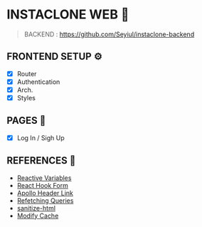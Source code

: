 # INSTACLONE WEB 📸

> BACKEND : https://github.com/Seyiul/instaclone-backend

## FRONTEND SETUP ⚙️

- [x] Router
- [x] Authentication
- [x] Arch.
- [x] Styles

## PAGES 🌈

- [x] Log In / Sigh Up

## REFERENCES 📑

- [Reactive Variables](https://www.apollographql.com/docs/react/local-state/reactive-variables/)
- [React Hook Form](https://react-hook-form.com/)
- [Apollo Header Link](https://www.apollographql.com/docs/react/networking/authentication/#header)
- [Refetching Queries](https://www.apollographql.com/docs/react/data/mutations/#refetching-queries)
- [sanitize-html](https://www.npmjs.com/package/sanitize-html)
- [Modify Cache](https://github.com/Seyiul/instaclone-web/issues/1)
